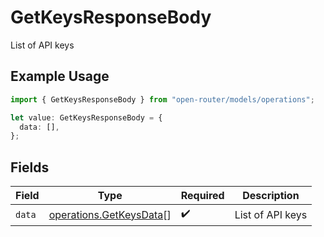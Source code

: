 # GetKeysResponseBody

List of API keys

## Example Usage

```typescript
import { GetKeysResponseBody } from "open-router/models/operations";

let value: GetKeysResponseBody = {
  data: [],
};
```

## Fields

| Field                                                              | Type                                                               | Required                                                           | Description                                                        |
| ------------------------------------------------------------------ | ------------------------------------------------------------------ | ------------------------------------------------------------------ | ------------------------------------------------------------------ |
| `data`                                                             | [operations.GetKeysData](../../models/operations/getkeysdata.md)[] | :heavy_check_mark:                                                 | List of API keys                                                   |
